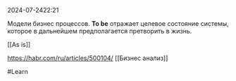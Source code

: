  2024-07-2422:21
 
Модели бизнес процессов.
**To be** отражает целевое состояние системы, которое в дальнейшем предполагается претворить в жизнь.

[[As is]]

https://habr.com/ru/articles/500104/
[[Бизнес анализ]]

#Learn